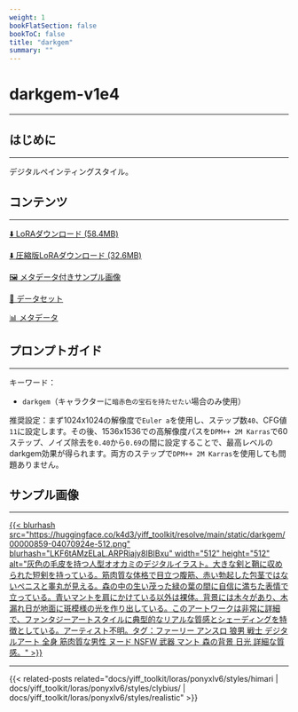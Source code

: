 ```yaml
---
weight: 1
bookFlatSection: false
bookToC: false
title: "darkgem"
summary: ""
---
```


<!--markdownlint-disable MD025 MD033 -->

# darkgem-v1e4

---

## はじめに

---

デジタルペインティングスタイル。

## コンテンツ

---

[⬇️ LoRAダウンロード (58.4MB)](https://huggingface.co/k4d3/yiff_toolkit/resolve/main/ponyxl_loras/darkgem-v1e4.safetensors?download=true)

[⬇️ 圧縮版LoRAダウンロード (32.6MB)](https://huggingface.co/k4d3/yiff_toolkit/resolve/main/ponyxl_loras_shrunk_2/darkgem-v1e4_frockpt1_th-3.55.safetensors?download=true)

[🖼️ メタデータ付きサンプル画像](https://huggingface.co/k4d3/yiff_toolkit/tree/main/static/{})

[📐 データセット](https://huggingface.co/datasets/k4d3/furry/tree/main/by_darkgem)

[📊 メタデータ](https://huggingface.co/k4d3/yiff_toolkit/raw/main/ponyxl_loras/darkgem-v1e4.json)

## プロンプトガイド

---

キーワード：

- `darkgem`（キャラクターに`暗赤色の宝石を持たせたい`場合のみ使用）

推奨設定：まず1024x1024の解像度で`Euler a`を使用し、ステップ数`40`、CFG値`11`に設定します。その後、1536x1536での高解像度パスを`DPM++ 2M Karras`で60ステップ、ノイズ除去を`0.40`から`0.69`の間に設定することで、最高レベルのdarkgem効果が得られます。両方のステップで`DPM++ 2M Karras`を使用しても問題ありません。

## サンプル画像

---

<div class="image-grid">
  <div class="image-grid-container">
    <a href="https://huggingface.co/k4d3/yiff_toolkit/resolve/main/static/darkgem/00000859-04070924e.png">
      {{< blurhash
        src="https://huggingface.co/k4d3/yiff_toolkit/resolve/main/static/darkgem/00000859-04070924e-512.png"
        blurhash="LKF6tAMzELaL.ARPRiajy8IBIBxu"
        width="512"
        height="512"
        alt="灰色の毛皮を持つ人型オオカミのデジタルイラスト。大きな剣と鞘に収められた短剣を持っている。筋肉質な体格で目立つ腹筋、赤い勃起した包茎ではないペニスと睾丸が見える。森の中の生い茂った緑の葉の間に自信に満ちた表情で立っている。青いマントを肩にかけている以外は裸体。背景には木々があり、木漏れ日が地面に斑模様の光を作り出している。このアートワークは非常に詳細で、ファンタジーアートスタイルに典型的なリアルな質感とシェーディングを特徴としている。アーティスト不明。タグ：ファーリー アンスロ 狼男 戦士 デジタルアート 全身 筋肉質な男性 ヌード NSFW 武器 マント 森の背景 日光 詳細な質感。"
      >}}
    </a>
  </div>
</div>

---

{{< related-posts related="docs/yiff_toolkit/loras/ponyxlv6/styles/himari | docs/yiff_toolkit/loras/ponyxlv6/styles/clybius/ | docs/yiff_toolkit/loras/ponyxlv6/styles/realistic" >}}
